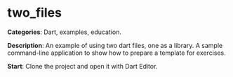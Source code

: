 # two_files

**Categories**: Dart, examples, education.

**Description**:
An example of using two dart files, one as a library.
A sample command-line application to show how to prepare a template for exercises.

**Start**:
Clone the project and open it with Dart Editor.







